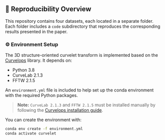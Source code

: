 

## 📁 Reproducibility Overview

This repository contains four datasets, each located in a separate folder.
Each folder includes a `code` subdirectory that reproduces the corresponding results presented in the paper.

### ⚙️ Environment Setup

The 3D structure-oriented curvelet transform is implemented based on the [Curvelops](https://github.com/PyLops/curvelops) library. It depends on:

- Python 3.8  
- CurveLab 2.1.3  
- FFTW 2.1.5  

An `environment.yml` file is included to help set up the conda environment with the required Python packages.  
> **Note:** `CurveLab 2.1.3` and `FFTW 2.1.5` must be installed manually by following the [Curvelops installation guide](https://github.com/PyLops/curvelops?tab=readme-ov-file#installation).

You can create the environment with:

```bash
conda env create -f environment.yml
conda activate curvelet
